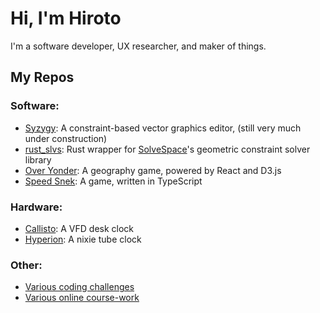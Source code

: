 # Hi, I'm Hiroto

I'm a software developer, UX researcher, and maker of things.

## My Repos

### Software:
- [Syzygy](https://github.com/thekakkun/syzygy): A constraint-based vector graphics editor, (still very much under construction)
- [rust_slvs](https://github.com/thekakkun/rust_slvs): Rust wrapper for [SolveSpace](https://github.com/solvespace/solvespace)'s geometric constraint solver library
- [Over Yonder](https://github.com/thekakkun/over-yonder): A geography game, powered by React and D3.js
- [Speed Snek](https://github.com/thekakkun/speed-snek): A game, written in TypeScript

### Hardware:
- [Callisto](https://github.com/thekakkun/Callisto): A VFD desk clock
- [Hyperion](https://github.com/thekakkun/Hyperion): A nixie tube clock

### Other:
- [Various coding challenges](https://github.com/thekakkun/coding_challenges)
- [Various online course-work](https://github.com/thekakkun/Online-Coursework)
